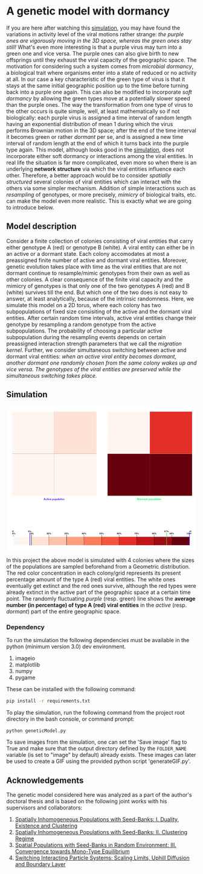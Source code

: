 A genetic model with dormancy
=============================

If you are here after watching this [simulation](https://chainserver.pythonanywhere.com/hiv-dormancy), you may have found the variations in activity level of the viral motions rather strange:
<i>
the purple ones are vigorously moving in the 3D space, whereas the green ones stay still!
</i>
What's even more interesting is that a purple virus may turn into a green one and vice versa. The purple ones can also give birth to new offsprings until they exhaust  the viral capacity of the geographic space. The motivation for considering such a system comes from *microbial dormancy*, a biological trait where organisms enter into a state of reduced or no activity at all.
In our case a key characteristic of the green type of virus is that it stays at the same initial geographic position up to the time before turning back into a purple one again. This can also be modified to incorporate *soft dormancy* by allowing the green types move at a potentially slower speed than the purple ones.
The way the transformation from one type of virus to the other occurs is quite simple, well, at least mathematically so if not biologically: each purple virus is assigned a time interval of random length having an exponential distribution of mean 1 during which the virus performs Brownian motion in the 3D space; after the end of the time interval it becomes green or rather *dormant* per se, and is assigned a new time interval of random length at the end of which it turns back into the purple type again.
This model, although looks good in the [simulation](https://chainserver.pythonanywhere.com/hiv-dormancy), does not incorporate either soft dormancy or interactions among the viral entities. In real life the situation is far more complicated, even more so when there is an underlying **network structure** via which the viral entities influence each other.
Therefore, a better approach would be to consider *spatially structured* several colonies of viral entities which can interact with the others via some simpler mechanism. Addition of simple interactions such as *resampling* of genotypes, or more precisely, *mimicry* of biological traits, etc. can make the model even more realistic. This is exactly what we are going to introduce below.

## Model description
Consider a finite collection of colonies consisting of viral entities that carry either genotype A (red) or genotype B (white). A viral entity can either be in an active or a dormant state. Each colony accomodates at most a preassigned finite number of active and dormant viral entities. Moreover, genetic evolution takes place with time as the viral entities that are not dormant continue to resample/mimic genotypes from their own as well as other colonies.
A clear consequence of the finite viral capacity and the mimicry of genotypes is that only one of the two genotypes A (red) and B (white) survives till the end. But which one of the two does is not easy to answer, at least analytically, because of the intrinsic randomness. Here, we simulate this model on a 2D torus, where each colony has two subpopulations of fixed size consisiting of the active and the dormant viral entities. 
After certain random time intervals, active viral entities change their genotype by resampling a random genotype from the active subpopulations. The probability of choosing a particular active subpopulation during the resampling events depends on certain preassigned interaction strength parameters that we call the *migration kernel*. Further, we consider simultaneous switching between active and dormant viral entities: *when an active viral entity becomes dormant, another dormant one randomly chosen from the same colony wakes up and vice versa. The genotypes of the viral entities are preserved while the simultaneous switching takes place.*

## Simulation
<p align="center">
  <img alt="Webapp img" src="/cluster.gif">
</p>

In this project the above model is simulated with 4 colonies where the sizes of the populations are sampled beforehand from a Geometric distribution. The red color concentration in each colony/grid represents its present percentage amount of the type A (red) viral entities. The white ones eventually get extinct and the red ones survive, although the red types were already extinct in the active part of the geographic space at a certain time point. The randomly fluctuating *purple* (resp. green) line shows the **average number (in percentage) of type A (red) viral entities** in the *active* (resp. *dormant*) part of the entire geographic space.

### Dependency
To run the simulation the following dependencies must be available in the python (minimum version 3.0) dev environment.
1. imageio
2. matplotlib
3. numpy
4. pygame

These can be installed with the following command:
```bash
pip install -r requirements.txt
````

To play the simulation, run the following command from the project root directory in the bash console, or command prompt:
```
python geneticModel.py
```
To save images from the simulation, one can set the 'Save image' flag to True and make sure that the output directory defined by the `FOLDER_NAME` variable (is set to "image" by default) already exists. These images can later be used to create a GIF using the provided python script 'generateGIF.py'.

## Acknowledgements
The genetic model considered here was analyzed as a part of the author's doctoral thesis and is based on the following joint works with his supervisors and collaborators:
1. [Spatially Inhomogeneous Populations with Seed-Banks: I. Duality, Existence and Clustering](https://link.springer.com/article/10.1007/s10959-021-01119-z)
2. [Spatially Inhomogeneous Populations with Seed-Banks: II. Clustering Regime](https://doi.org/10.1016/j.spa.2022.04.010)
3. [Spatial Populations with Seed-Banks in Random Environment: III. Convergence towards Mono-Type Equilibrium](https://doi.org/10.1214/23-EJP922)
4. [Switching Interacting Particle Systems: Scaling Limits, Uphill Diffusion and Boundary Layer](https://link.springer.com/article/10.1007/s10955-022-02878-7)
